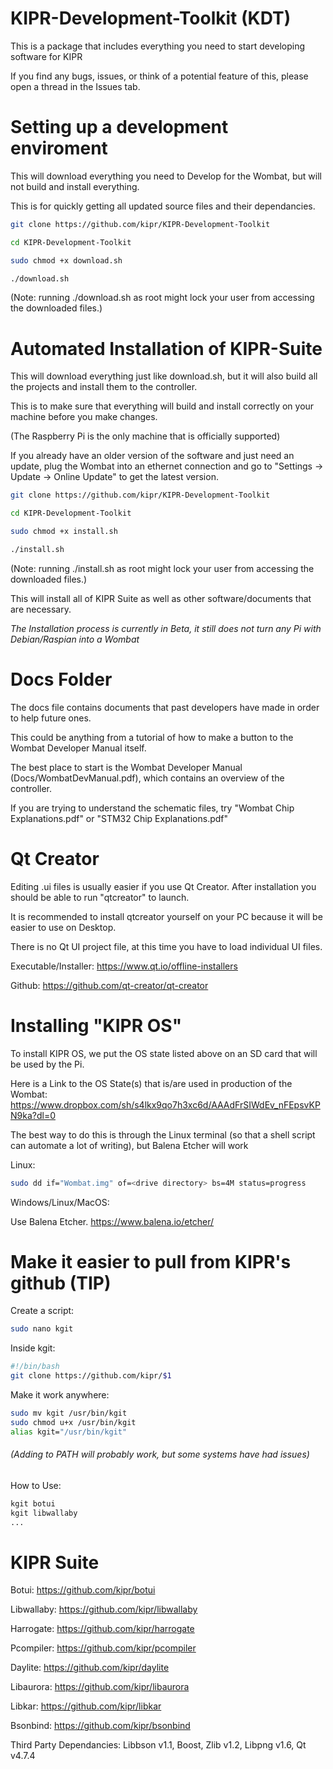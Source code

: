 # KIPR-Development-Toolkit (KDT)
This is a package that includes everything you need to start developing software for KIPR

If you find any bugs, issues, or think of a potential feature of this, please open a thread in the Issues tab.

# Setting up a development enviroment
This will download everything you need to Develop for the Wombat, but will not build and install everything.

This is for quickly getting all updated source files and their dependancies.
```` bash
git clone https://github.com/kipr/KIPR-Development-Toolkit

cd KIPR-Development-Toolkit

sudo chmod +x download.sh

./download.sh
````

(Note: running ./download.sh as root might lock your user from accessing the downloaded files.)

# Automated Installation of KIPR-Suite
This will download everything just like download.sh,
but it will also build all the projects and install them to the controller.

This is to make sure that everything will build and install correctly on your machine before you make changes.

(The Raspberry Pi is the only machine that is officially supported)


If you already have an older version of the software and just need an update, 
plug the Wombat into an ethernet connection and go to "Settings -> Update -> Online Update" to get the latest version.

```` bash
git clone https://github.com/kipr/KIPR-Development-Toolkit

cd KIPR-Development-Toolkit

sudo chmod +x install.sh

./install.sh
````

(Note: running ./install.sh as root might lock your user from accessing the downloaded files.)


This will install all of KIPR Suite as well as other software/documents that are necessary.

*The Installation process is currently in Beta, it still does not turn any Pi with Debian/Raspian into a Wombat*

# Docs Folder
The docs file contains documents that past developers have made in order to help future ones.

This could be anything from a tutorial of how to make a button to the Wombat Developer Manual itself.

The best place to start is the Wombat Developer Manual (Docs/WombatDevManual.pdf), which contains an overview of the controller.

If you are trying to understand the schematic files, try "Wombat Chip Explanations.pdf" or "STM32 Chip Explanations.pdf"

# Qt Creator
Editing .ui files is usually easier if you use Qt Creator. After installation you should be able to run "qtcreator" to launch.

It is recommended to install qtcreator yourself on your PC because it will be easier to use on Desktop.

There is no Qt UI project file, at this time you have to load individual UI files.

Executable/Installer:
https://www.qt.io/offline-installers

Github:
https://github.com/qt-creator/qt-creator


# Installing "KIPR OS"
To install KIPR OS, we put the OS state listed above on an SD card that will be used by the Pi.

Here is a Link to the OS State(s) that is/are used in production of the Wombat:
https://www.dropbox.com/sh/s4lkx9qo7h3xc6d/AAAdFrSIWdEv_nFEpsvKPN9ka?dl=0

The best way to do this is through the Linux terminal (so that a shell script can automate a lot of writing), but Balena Etcher will work

Linux:
```` bash
sudo dd if="Wombat.img" of=<drive directory> bs=4M status=progress
````

Windows/Linux/MacOS:

Use Balena Etcher.
https://www.balena.io/etcher/

# Make it easier to pull from KIPR's github (TIP)

Create a script:

````bash
sudo nano kgit
````

Inside kgit:

````bash
#!/bin/bash
git clone https://github.com/kipr/$1
````

Make it work anywhere:
````bash
sudo mv kgit /usr/bin/kgit
sudo chmod u+x /usr/bin/kgit
alias kgit="/usr/bin/kgit"
````
###### (Adding to PATH will probably work, but some systems have had issues)


How to Use:
````bash
kgit botui
kgit libwallaby
...
````

# KIPR Suite

Botui: https://github.com/kipr/botui

Libwallaby: https://github.com/kipr/libwallaby

Harrogate: https://github.com/kipr/harrogate

Pcompiler: https://github.com/kipr/pcompiler

Daylite: https://github.com/kipr/daylite

Libaurora: https://github.com/kipr/libaurora

Libkar: https://github.com/kipr/libkar

Bsonbind: https://github.com/kipr/bsonbind

Third Party Dependancies: Libbson v1.1, Boost, Zlib v1.2, Libpng v1.6, Qt v4.7.4


